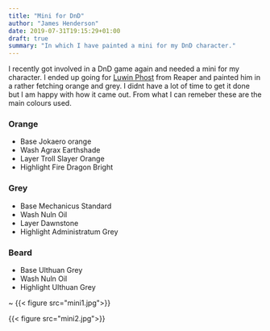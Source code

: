 ```yaml
---
title: "Mini for DnD"
author: "James Henderson"
date: 2019-07-31T19:15:29+01:00
draft: true
summary: "In which I have painted a mini for my DnD character."
---
```


I recently got involved in a DnD game again and needed a mini for my character. I ended up going for [Luwin Phost](https://www.reapermini.com/miniatures/dungeondwellers/latest/07008) from Reaper and painted him in a rather fetching orange and grey. I didnt have a lot of time to get it done but I am happy with how it came out. From what I can remeber these are the main colours used.

### Orange
* Base Jokaero orange
* Wash Agrax Earthshade
* Layer Troll Slayer Orange
* Highlight Fire Dragon Bright

### Grey
* Base Mechanicus Standard
* Wash Nuln Oil
* Layer Dawnstone
* Highlight Administratum Grey

### Beard
* Base Ulthuan Grey
* Wash Nuln Oil
* Highlight Ulthuan Grey


~
{{< figure src="mini1.jpg">}}

{{< figure src="mini2.jpg">}}

